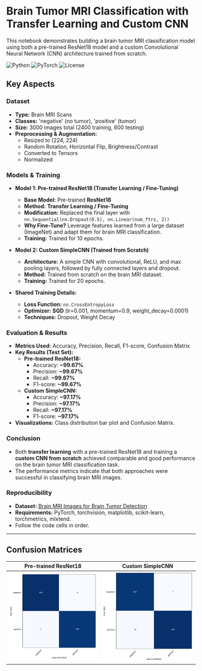 # Brain Tumor MRI Classification with Transfer Learning and Custom CNN

This notebook demonstrates building a brain tumor MRI classification model using both a pre-trained ResNet18 model and a custom Convolutional Neural Network (CNN) architecture trained from scratch.

![Python](https://img.shields.io/badge/Python-3.7%2B-blue.svg)
![PyTorch](https://img.shields.io/badge/PyTorch-1.10%2B-red.svg)
![License](https://img.shields.io/badge/License-MIT-yellow.svg)

## Key Aspects

### Dataset

*   **Type:** Brain MRI Scans
*   **Classes:** 'negative' (no tumor), 'positive' (tumor)
*   **Size:** 3000 images total (2400 training, 600 testing)
*   **Preprocessing & Augmentation:**
    *   Resized to (224, 224)
    *   Random Rotation, Horizontal Flip, Brightness/Contrast
    *   Converted to Tensors
    *   Normalized

### Models & Training

*   **Model 1: Pre-trained ResNet18 (Transfer Learning / Fine-Tuning)**
    *   **Base Model:** Pre-trained **ResNet18**
    *   **Method:** **Transfer Learning / Fine-Tuning**
    *   **Modification:** Replaced the final layer with `nn.Sequential(nn.Dropout(0.5), nn.Linear(num_ftrs, 2))`
    *   **Why Fine-Tune?** Leverage features learned from a large dataset (ImageNet) and adapt them for brain MRI classification.
    *   **Training:** Trained for 10 epochs.

*   **Model 2: Custom SimpleCNN (Trained from Scratch)**
    *   **Architecture:** A simple CNN with convolutional, ReLU, and max pooling layers, followed by fully connected layers and dropout.
    *   **Method:** Trained from scratch on the brain MRI dataset.
    *   **Training:** Trained for 20 epochs.

*   **Shared Training Details:**
    *   **Loss Function:** `nn.CrossEntropyLoss`
    *   **Optimizer:** **SGD** (lr=0.001, momentum=0.9, weight_decay=0.0001)
    *   **Techniques:** Dropout, Weight Decay

### Evaluation & Results

*   **Metrics Used:** Accuracy, Precision, Recall, F1-score, Confusion Matrix
*   **Key Results (Test Set):**
    *   **Pre-trained ResNet18:**
        *   Accuracy: **~99.67%**
        *   Precision: **~99.67%**
        *   Recall: **~99.67%**
        *   F1-score: **~99.67%**
    *   **Custom SimpleCNN:**
        *   Accuracy: **~97.17%**
        *   Precision: **~97.17%**
        *   Recall: **~97.17%**
        *   F1-score: **~97.17%**
*   **Visualizations:** Class distribution bar plot and Confusion Matrix.

### Conclusion

*   Both **transfer learning** with a pre-trained ResNet18 and training a **custom CNN from scratch** achieved comparable and good performance on the brain tumor MRI classification task.
*   The performance metrics indicate that both approaches were successful in classifying brain MRI images.

### Reproducibility

*   **Dataset:** [Brain MRI Images for Brain Tumor Detection](https://www.kaggle.com/datasets/ahmedhamada0/brain-tumor-detection/data)
*   **Requirements:** PyTorch, torchvision, matplotlib, scikit-learn, torchmetrics, mlxtend.
*   Follow the code cells in order.

---

## Confusion Matrices

| Pre-trained ResNet18 | Custom SimpleCNN |
|---|---|
| ![Confusion Matrix ResNet18](confusion_matrix_resnet.png) | ![Confusion Matrix SimpleCNN](confusion_matrix_cnn.png) |
